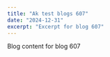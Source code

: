 ```yaml
---
title: "Ak test blogs 607"
date: "2024-12-31"
excerpt: "Excerpt for blog 607"
---
```


Blog content for blog 607